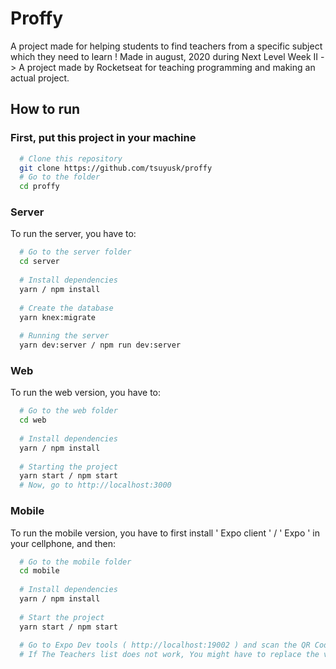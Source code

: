 # Proffy

  A project made for helping students to find teachers from a specific subject which they need to learn !
Made in august, 2020 during Next Level Week II -> A project made by Rocketseat for teaching programming and making an actual project.

## How to run

### First, put this project in your machine
``` bash
  # Clone this repository
  git clone https://github.com/tsuyusk/proffy
  # Go to the folder
  cd proffy
```

### Server
To run the server, you have to:
``` bash
  # Go to the server folder
  cd server
  
  # Install dependencies
  yarn / npm install
  
  # Create the database
  yarn knex:migrate
  
  # Running the server
  yarn dev:server / npm run dev:server
```

### Web
To run the web version, you have to:
``` bash
  # Go to the web folder
  cd web
  
  # Install dependencies
  yarn / npm install
  
  # Starting the project
  yarn start / npm start
  # Now, go to http://localhost:3000
```

### Mobile
To run the mobile version, you have to first install ' Expo client ' / ' Expo ' in your cellphone, and then:
```bash
  # Go to the mobile folder
  cd mobile
  
  # Install dependencies
  yarn / npm install
  
  # Start the project
  yarn start / npm start
  
  # Go to Expo Dev tools ( http://localhost:19002 ) and scan the QR Code using ' Expo client' or ' Expo ' 
  # If The Teachers list does not work, You might have to replace the variable 'ipv4' in mobile/src/server/api.ts with your ipv4
```

